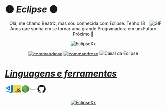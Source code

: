 # 🌑 *Eclipse* 🌑


<img align="right" alt="GIF" src="https://data.whicdn.com/images/194151802/original.png" />

<p align="center">Olá, me chamo Beatriz, mas sou conhecida com Eclipse. Tenho 18 Anos que sonha em se tornar uma grande Programadora em um Futuro Próximo 🚀<p align="center">
</p>

<p align="center"> <img src="https://komarev.com/ghpvc/?username=EclipseXx" alt="EclipseXx" /> </p>

<p align="center">
<a href="https://twitter.com/" target="blank"><img align="center" src="https://cdn.jsdelivr.net/npm/simple-icons@3.0.1/icons/twitter.svg" alt="commandrose" height="20" width="20" /></a>
<a href="https://instagram.com/" target="blank"><img align="center" src="https://cdn.jsdelivr.net/npm/simple-icons@3.0.1/icons/instagram.svg" alt="commandrose" height="20" width="20" /></a>
 <a href="https://www.youtube.com/channel/UCJHXoxcW_0VzgLMh91y79kg">
    <img src="https://cdn.jsdelivr.net/npm/simple-icons@3.0.1/icons/youtube.svg" alt="Canal da Eclipse" height="20" width="20">
</p>

# *Linguagens e ferramentas*


<img align="left" alt="Visual Studio Code" width="26px" src="https://raw.githubusercontent.com/github/explore/80688e429a7d4ef2fca1e82350fe8e3517d3494d/topics/visual-studio-code/visual-studio-code.png" />
<img align="left" alt="JavaScript" width="26px" src="https://raw.githubusercontent.com/github/explore/80688e429a7d4ef2fca1e82350fe8e3517d3494d/topics/javascript/javascript.png" />
<img align="left" alt="HTML5" width="26px" src="https://raw.githubusercontent.com/github/explore/80688e429a7d4ef2fca1e82350fe8e3517d3494d/topics/nodejs/nodejs.png" />
<img align="left" alt="MongoDB" width="26px" src="https://raw.githubusercontent.com/github/explore/80688e429a7d4ef2fca1e82350fe8e3517d3494d/topics/mongodb/mongodb.png" />
<img align="left" alt="Git" width="26px" src="https://raw.githubusercontent.com/github/explore/78df643247d429f6cc873026c0622819ad797942/topics/github/github.png" />
<br />
<br />
<p align="center">



<p align="center"><img src=https://github-readme-stats.vercel.app/api username=EclipseXx=true&title_color=fff&icon_color=79ff97&text_color=9f9f9f&bg_color=151515" alt="EclipseXx"/></p>


